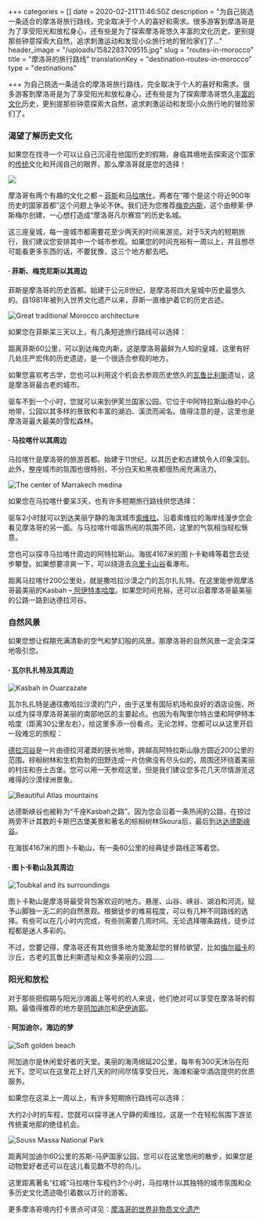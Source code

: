 +++
categories = []
date = 2020-02-21T11:46:50Z
description = "为自己挑选一条适合的摩洛哥旅行路线，完全取决于个人的喜好和需求。很多游客到摩洛哥是为了享受阳光和放松身心，还有些是为了探索摩洛哥悠久丰富的文化历史，更别提那些钟意探索大自然，追求刺激运动和发现小众旅行地的冒险家们了..."
header_image = "/uploads/1582283709515.jpg"
slug = "routes-in-morocco"
title = "摩洛哥的旅行路线"
translationKey = "destination-routes-in-morocco"
type = "destinations"

+++
为自己挑选一条适合的摩洛哥旅行路线，完全取决于个人的喜好和需求。很多游客到摩洛哥是为了享受阳光和放松身心，还有些是为了探索摩洛哥悠久[丰富的文化](/zh/blog/culture-of-morocco/ "摩洛哥丰富的文化")历史，更别提那些钟意探索大自然，追求刺激运动和发现小众旅行地的冒险家们了。

### **渴望了解历史文化**

如果您在找寻一个可以让自己沉浸在他国历史的假期，身临其境地去探索这个国家的[传统](/zh/blog/customs-and-traditions-of-morocco/ "摩洛哥的传统和风俗 ")文化和开阔自己的眼界，那么摩洛哥就是您的选择！

![](/uploads/1581321143064.jpg)

摩洛哥有两个有趣的文化之都 – [菲斯](/zh/destinations/fez/ "菲斯")和[马拉喀什](/zh/destinations/nightlife-in-marrakech/ "马拉喀什")。两者在“哪个是这个将近900年历史的国家首都”这个问题上争论不休。我们还为您推荐[梅克内斯](/zh/destinations/meknes/ "梅克内斯")，这个由穆莱·伊斯梅尔创建，一心想打造成“摩洛哥凡尔赛宫”的历史名城。

这三座皇城，每一座城市都需要花至少两天的时间来游览。对于5天内的短期旅行，我们建议您安排其中一个城市参观。如果您的时间充裕有一周以上，并且想尽可能看更多东西的话，不要犹豫，这三个地方都去吧。

#### **∙ 菲斯、梅克尼斯以其周边**

菲斯是摩洛哥的历史首都。始建于公元8世纪，是摩洛哥四大皇城中历史最悠久的。自1981年被列入世界文化遗产以来，菲斯一直维护着它的历史古迹。

![Great traditional Morocco architecture](/uploads/photo-1531230689007-0b32d7a7c33e.jpeg "Great traditional Morocco architecture")

如果您在菲斯呆三天以上，有几条短途旅行路线可以选择：

距离菲斯60公里，可以到达梅克内斯，这是摩洛哥最鲜为人知的皇城，这里有好几处庄严宏伟的历史遗迹，是一个很适合参观的地方。

如果您喜欢考古学，您也可以利用这个机会去参观历史悠久的[瓦鲁比利斯](/zh/destinations/volubilis-ruins-of-the-ancient-roman-empire-in-morocco/ "瓦鲁比利斯")遗址，这是摩洛哥最古老的城市。

驱车不到一个小时，您就可以来到伊芙兰国家公园。它位于中阿特拉斯山脉的中心地带，公园以其多样的景致和丰富的湖泊、溪流而闻名。值得注意的是，这里也是摩洛哥最大最美的雪松森林。

#### **∙ 马拉喀什以其周边**

马拉喀什是摩洛哥的旅游首都。始建于11世纪，以其历史和古建筑令人印象深刻。此外，整座城市的氛围也很特别，不分白天和黑夜都很热闹充满活力。

![The center of Marrakech medina](/uploads/1578041121070.jpg "The center of Marrakech medina")

如果您在马拉喀什要呆3天，也有许多短期旅行路线供您选择：

驱车2小时就可以到达美丽宁静的海滨城市[索维拉](/zh/destinations/essaouira/ "索维拉")。沿着索维拉的海岸线漫步您会看见摩洛哥的另一面。与马拉喀什喧嚣热闹的氛围不同，这里的气氛相当轻松惬意。

您也可以探寻马拉喀什周边的阿特拉斯山。海拔4167米的图卜卡勒峰等着您去徒步攀登。如果想要凉爽一下，可以绕道去[乌里卡山谷](/zh/destinations/enjoying-your-visit-to-the-famous-ourika-valley/ "Ourika")看瀑布。

距离马拉喀什200公里处，就是撒哈拉沙漠之门的瓦尔扎扎特。在这里能参观摩洛哥最美丽的Kasbah –[ 阿伊特本哈度](/zh/destinations/ait-ben-haddou/ "阿依特本哈度")。如果您时间充裕，还可以沿着摩洛哥最美丽的公路一路到达德拉河谷。

### **自然风景**

如果您想让假期充满清新的空气和梦幻般的风景。那摩洛哥的自然风景一定会深深地吸引您。

#### **∙ 瓦尔扎扎特及其周边**

![Kasbah in Ouarzazate](/uploads/photo-1531217985308-655381b6be66.jpeg "Kasbah in Ouarzazate")

瓦尔扎扎特是通往撒哈拉沙漠的门户，由于这里有国际机场和良好的酒店设施，所以成为探寻摩洛哥美丽的南部地区的主要起点。也因为有陶里尔特古堡和阿伊特本哈度（距离30公里左右），给这里多添一份看点。无论怎样，您都可以从这里开启一段难忘的旅程：

[德拉河谷](/zh/destinations/the-draa-valley/ "德拉河谷")是一片由德拉河灌溉的狭长地带，跨越高阿特拉斯山脉方圆近200公里的范围。棕榈树林和生机勃勃的田野连成一片仿佛没有尽头似的，周围还环绕着美丽的村庄和夯土古堡。您可以用一天参观这里，但是我们建议您多花几天尽情游览这难得的沙漠绿洲景象。

![Beautiful Atlas mountains](/uploads/1582283697032.jpg "Beautiful Atlas mountains")

达德斯峡谷也被称为“千座Kasbah之路”。因为您会沿着一条热闹的公路，在掠过两旁不计其数的卡斯巴古堡美景和著名的棕榈树林Skoura后，最后到达[达德斯峡谷](/zh/destinations/the-todra-gorge-and-the-dades-valley/ "达德斯峡谷")。

在海拔4167米的图卜卡勒山，有一条60公里的经典徒步路线正等着您。

#### **∙ 图卜卡勒山及其周边**

![Toubkal and its surroundings](/uploads/photo-1511185307590-3c29c11275ca.jpeg "Toubkal and its surroundings")

图卜卡勒山是摩洛哥最受背包客欢迎的地方。悬崖、山谷、峡谷、湖泊和河流，赋予山脚独一无二的的自然景观。根据徒步的难易程度，可以有几种不同路线的选择。有些可以在几小时内完成，有些则需要几周时间。无论选择哪条路线，徒步过程都是迷人多彩的。

不过，您要记得，摩洛哥还有其他很多地方能激起您的冒险欲望，比如[梅尔祖卡](/zh/destinations/the-incredible-village-of-merzouga/ "梅尔祖卡 ")的沙丘，古老的瓦鲁比利斯遗址和众多美丽的公园……

### **阳光和放松**

对于那些把假期与阳光沙滩画上等号的的人来说，他们绝对可以享受在摩洛哥的假期。最值得推荐的地方是[阿加迪尔](/zh/destinations/agadir/ "阿加迪尔")和[萨伊迪耶](/zh/destinations/saidia/ "萨伊迪耶")。

#### **∙ 阿加迪尔，海边的梦**

![Soft golden beach](/uploads/photo-1571722511695-3971d77fd080.jpeg "Soft golden beach")

阿加迪尔是休闲爱好者的天堂。美丽的海湾绵延20公里，每年有300天沐浴在阳光下。您可以在这里花上好几天的时间尽情享受日光，海滩和豪华酒店提供的优质服务。

如果您在这呆上一周以上，有许多短期旅行路线可以选择：

大约2小时的车程，您就可以探寻迷人宁静的索维拉。这是一个在轻松氛围下游览传统麦地那的绝佳机会。

![Souss Massa National Park](/uploads/1582286157697.jpg "Souss Massa National Park")

距离阿加迪尔60公里的苏斯-马萨国家公园，您可以在这里悠闲的散步，如果您是动物爱好者还可以在这儿看见数不尽的鸟儿。

这里距离著名“红城”马拉喀什车程约3个小时，马拉喀什以其独特的城市氛围和众多历史文化遗迹吸引着数以万计的游客。

更多摩洛哥境内打卡景点可详见：[摩洛哥的世界非物质文化遗产](/zh/blog/unesco-in-morocco/ "摩洛哥的世界非物质文化遗产")